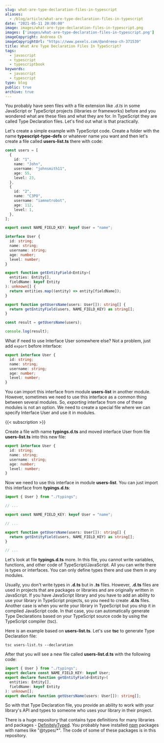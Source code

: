 ```yaml
---
slug: what-are-type-declaration-files-in-typescript
aliases:
  - /blog/article/what-are-type-declaration-files-in-typescript
date: "2021-05-11 20:00:00"
image: images/what-are-type-declaration-files-in-typescript.png
images: ['images/what-are-type-declaration-files-in-typescript.png']
imageCopyright: Andreea Ch
imageCopyrightUrl: "https://www.pexels.com/@andreea-ch-371539"
title: What Are Type Declaration Files In TypeScript?
tags:
  - javascript
  - typescript
  - typescriptbook
keywords:
  - javascript
  - typescript
type: blog
public: true
archive: true
---
```


You probably have seen files with a file extension like *.d.ts* in some JavaScript or TypeScript projects (libraries or frameworks) before and you wondered what are these files and what they are for. In TypeScript they are called Type Declaration files. Let's find out what is that practically.

Let's create a simple example with TypeScript code. Create a folder with the name **typescript-type-defs** or whatever name you want and then let's create a file called **users-list.ts** there with code:

````ts
const users = [
  {
    id: "1",
    name: "John",
    username: "johnsmith11",
    age: 55,
    level: 23,
  },
  {
    id: "2",
    name: "C3PO",
    username: "iamnotrobot",
    age: 112,
    level: 1,
  },
];

export const NAME_FIELD_KEY: keyof User = "name";

interface User {
  id: string;
  name: string;
  username: string;
  age: number;
  level: number;
}

export function getEntityField<Entity>(
  entities: Entity[],
  fieldName: keyof Entity
): unknown[] {
  return entities.map((entity) => entity[fieldName]);
}

export function getUsersName(users: User[]): string[] {
  return getEntityField(users, NAME_FIELD_KEY) as string[];
}

const result = getUsersName(users);

console.log(result);
````

What if need to use Interface User somewhere else? Not a problem, just add `export` before interface:

````ts
export interface User {
  id: string;
  name: string;
  username: string;
  age: number;
  level: number;
}
````

You can import this interface from module **users-list** in another module. However, sometimes we need to use this interface as a common thing between several modules. So, *exporting* interface from one of these modules is not an option. We need to create a special file where we can specify Interface User and use it in modules.

{{< subscription >}}

Create a file with name **typings.d.ts** and moved interface User from file **users-list.ts** into this new file:

````ts
export interface User {
  id: string;
  name: string;
  username: string;
  age: number;
  level: number;
}
````

Now we need to use this interface in module **users-list**. You can just import this interface from **typings.d.ts**:

````ts
import { User } from "./typings";

// ...

export const NAME_FIELD_KEY: keyof User = "name";

// ...

export function getUsersName(users: User[]): string[] {
  return getEntityField(users, NAME_FIELD_KEY) as string[];
}

// ...
````

Let's look at file **typings.d.ts** more. In this file, you cannot write variables, functions, and other code of TypeScript/JavaScript. All you can write there is types or interfaces. You can only define types there and use them in any modules.

Usually, you don't write types in **.d.ts** but in **.ts** files. However, **.d.ts** files are used in projects that are packages or libraries and are originally written in JavaScript. If you have JavaScript library and you have to add an ability to use your library in TypeScript projects, so you need to create **.d.ts** files. Another case is when you write your library in TypeScript but you ship it in compiled JavaScript code. In that case, you can automatically generate Type Declarations based on your TypeScript source code by using the TypeScript compiler (tsc).

Here is an example based on **users-list.ts**. Let's use **tsc** to generate Type Declaration file:

````
tsc users-list.ts --declaration
````

After that you will see a new file called **users-list.d.ts** with the following code:

````ts
import { User } from "./typings";
export declare const NAME_FIELD_KEY: keyof User;
export declare function getEntityField<Entity>(
  entities: Entity[],
  fieldName: keyof Entity
): unknown[];
export declare function getUsersName(users: User[]): string[];
````

So with that Type Declaration file, you provide an ability to work with your library's API and types to someone who uses your library in their project.

There is a huge repository that contains type definitions for many libraries and packages - [DefinitelyTyped](https://github.com/DefinitelyTyped/DefinitelyTyped). You probably have installed [npm](npm.md) packages with names like "@types/\*". The code of some of these packages is in this repository.
